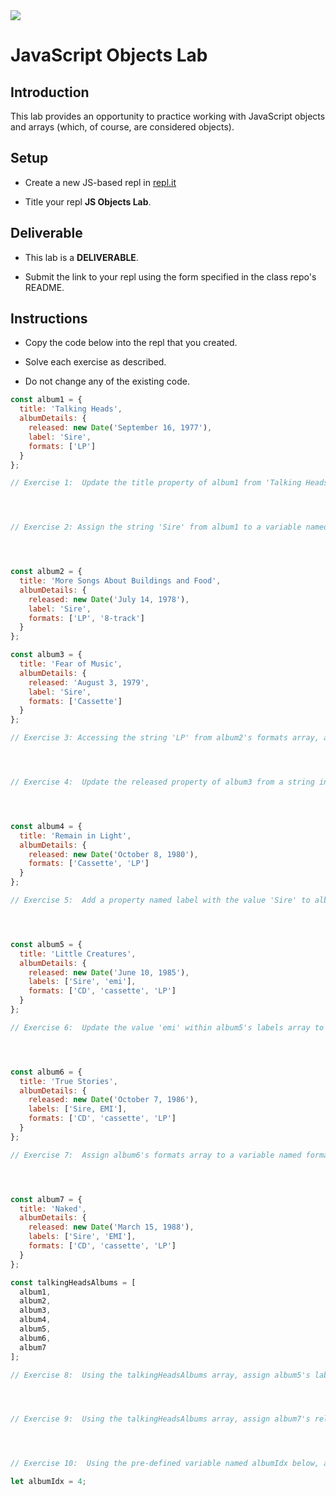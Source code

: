 <img src='https://i.imgur.com/hjrS1e6.jpg'>

# JavaScript Objects Lab

## Introduction

This lab provides an opportunity to practice working with JavaScript objects and arrays (which, of course, are considered objects).

## Setup

- Create a new JS-based repl in [repl.it](https://repl.it)

- Title your repl **JS Objects Lab**.

## Deliverable

- This lab is a **DELIVERABLE**.

- Submit the link to your repl using the form specified in the class repo's README.

## Instructions

- Copy the code below into the repl that you created.

- Solve each exercise as described.

- Do not change any of the existing code.

```js
const album1 = {
  title: 'Talking Heads',
  albumDetails: {
    released: new Date('September 16, 1977'),
    label: 'Sire',
    formats: ['LP']
  }
};

// Exercise 1:  Update the title property of album1 from 'Talking Heads' to 'Talking Heads - 77', then assign that property to a variable named title




// Exercise 2: Assign the string 'Sire' from album1 to a variable named label




const album2 = {
  title: 'More Songs About Buildings and Food',
  albumDetails: {
    released: new Date('July 14, 1978'),
    label: 'Sire',
    formats: ['LP', '8-track']
  }
};

const album3 = {
  title: 'Fear of Music',
  albumDetails: {
    released: 'August 3, 1979',
    label: 'Sire',
    formats: ['Cassette']
  }
};

// Exercise 3: Accessing the string 'LP' from album2's formats array, add it to the end of album3's formats array.




// Exercise 4:  Update the released property of album3 from a string into a Date object using that string




const album4 = {
  title: 'Remain in Light',
  albumDetails: {
    released: new Date('October 8, 1980'),
    formats: ['Cassette', 'LP']
  }
};

// Exercise 5:  Add a property named label with the value 'Sire' to album4's albumDetails property




const album5 = {
  title: 'Little Creatures',
  albumDetails: {
    released: new Date('June 10, 1985'),
    labels: ['Sire', 'emi'],
    formats: ['CD', 'cassette', 'LP']
  }
};

// Exercise 6:  Update the value 'emi' within album5's labels array to 'EMI'




const album6 = {
  title: 'True Stories',
  albumDetails: {
    released: new Date('October 7, 1986'),
    labels: ['Sire, EMI'],
    formats: ['CD', 'cassette', 'LP']
  }
};

// Exercise 7:  Assign album6's formats array to a variable named formats




const album7 = {
  title: 'Naked',
  albumDetails: {
    released: new Date('March 15, 1988'),
    labels: ['Sire', 'EMI'],
    formats: ['CD', 'cassette', 'LP']
  }
};

const talkingHeadsAlbums = [
  album1,
  album2,
  album3,
  album4,
  album5,
  album6,
  album7
];

// Exercise 8:  Using the talkingHeadsAlbums array, assign album5's labels property to a variable named labels




// Exercise 9:  Using the talkingHeadsAlbums array, assign album7's released property to album6's released property




// Exercise 10:  Using the pre-defined variable named albumIdx below, assign the albumDetails object of the album located within the talkingHeadsAlbums array at the index represented by the value of albumIdx to a variable named albumDetails

let albumIdx = 4;

